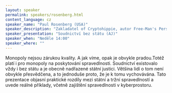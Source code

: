 ```yaml
---
layout: speaker
permalink: speakers/rosenberg.html
content_language: cz
speaker_name: "Paul Rosenberg (USA)"
speaker_description: "Zakladatel of Cryptohippie, autor Free-Man's Perspective"
speaker_presentation: "Soudnictví bez státu (AJ)"
speaker_when: "Neděle 14:00"
speaker_where: ""
---
```


Monopoly nejsou zárukou kvality. A jak víme, opak je obvykle pradou.Totéž platí i pro monopoly na poskytování spravedlnosti. Soudnictví existovalo vždy i bez státu a je obecně nadřazené státní justici. Většina lidí o tom není obvykle přesvědčena, a to jednoduše proto, že je k tomu vychovávána. Tato prezentace objasní praktické rozdíly mezi státní a tržní spravedlností a uvede reálné příklady, včetně zajištění spravedlnosti v kyberprostoru.
